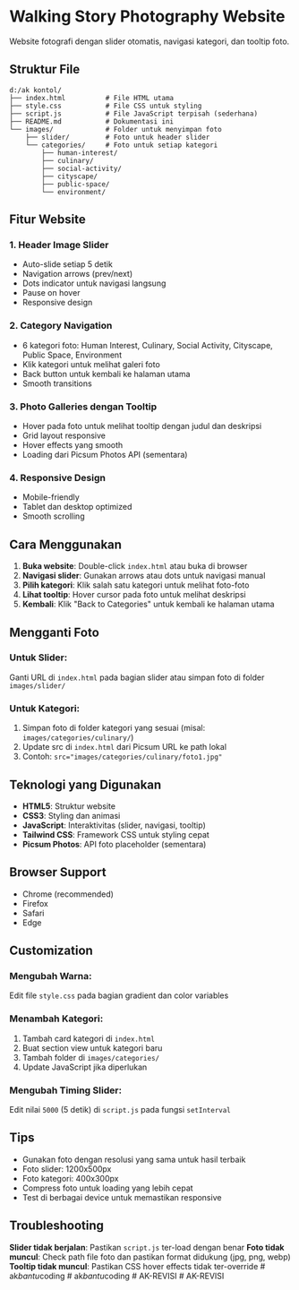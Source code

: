 # Walking Story Photography Website

Website fotografi dengan slider otomatis, navigasi kategori, dan tooltip foto.

## Struktur File

```
d:/ak kontol/
├── index.html          # File HTML utama
├── style.css           # File CSS untuk styling
├── script.js           # File JavaScript terpisah (sederhana)
├── README.md           # Dokumentasi ini
└── images/             # Folder untuk menyimpan foto
    ├── slider/         # Foto untuk header slider
    └── categories/     # Foto untuk setiap kategori
        ├── human-interest/
        ├── culinary/
        ├── social-activity/
        ├── cityscape/
        ├── public-space/
        └── environment/
```

## Fitur Website

### 1. Header Image Slider
- Auto-slide setiap 5 detik
- Navigation arrows (prev/next)
- Dots indicator untuk navigasi langsung
- Pause on hover
- Responsive design

### 2. Category Navigation
- 6 kategori foto: Human Interest, Culinary, Social Activity, Cityscape, Public Space, Environment
- Klik kategori untuk melihat galeri foto
- Back button untuk kembali ke halaman utama
- Smooth transitions

### 3. Photo Galleries dengan Tooltip
- Hover pada foto untuk melihat tooltip dengan judul dan deskripsi
- Grid layout responsive
- Hover effects yang smooth
- Loading dari Picsum Photos API (sementara)

### 4. Responsive Design
- Mobile-friendly
- Tablet dan desktop optimized
- Smooth scrolling

## Cara Menggunakan

1. **Buka website**: Double-click `index.html` atau buka di browser
2. **Navigasi slider**: Gunakan arrows atau dots untuk navigasi manual
3. **Pilih kategori**: Klik salah satu kategori untuk melihat foto-foto
4. **Lihat tooltip**: Hover cursor pada foto untuk melihat deskripsi
5. **Kembali**: Klik "Back to Categories" untuk kembali ke halaman utama

## Mengganti Foto

### Untuk Slider:
Ganti URL di `index.html` pada bagian slider atau simpan foto di folder `images/slider/`

### Untuk Kategori:
1. Simpan foto di folder kategori yang sesuai (misal: `images/categories/culinary/`)
2. Update src di `index.html` dari Picsum URL ke path lokal
3. Contoh: `src="images/categories/culinary/foto1.jpg"`

## Teknologi yang Digunakan

- **HTML5**: Struktur website
- **CSS3**: Styling dan animasi
- **JavaScript**: Interaktivitas (slider, navigasi, tooltip)
- **Tailwind CSS**: Framework CSS untuk styling cepat
- **Picsum Photos**: API foto placeholder (sementara)

## Browser Support

- Chrome (recommended)
- Firefox
- Safari
- Edge

## Customization

### Mengubah Warna:
Edit file `style.css` pada bagian gradient dan color variables

### Menambah Kategori:
1. Tambah card kategori di `index.html`
2. Buat section view untuk kategori baru
3. Tambah folder di `images/categories/`
4. Update JavaScript jika diperlukan

### Mengubah Timing Slider:
Edit nilai `5000` (5 detik) di `script.js` pada fungsi `setInterval`

## Tips

- Gunakan foto dengan resolusi yang sama untuk hasil terbaik
- Foto slider: 1200x500px
- Foto kategori: 400x300px
- Compress foto untuk loading yang lebih cepat
- Test di berbagai device untuk memastikan responsive

## Troubleshooting

**Slider tidak berjalan**: Pastikan `script.js` ter-load dengan benar
**Foto tidak muncul**: Check path file foto dan pastikan format didukung (jpg, png, webp)
**Tooltip tidak muncul**: Pastikan CSS hover effects tidak ter-override
#   a k _ b a n t u _ c o d i n g  
 #   a k _ b a n t u _ c o d i n g  
 #   A K - R E V I S I  
 #   A K - R E V I S I  
 